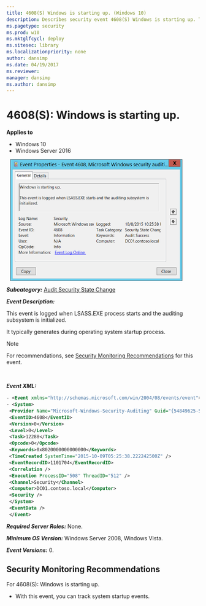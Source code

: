 ```yaml
---
title: 4608(S) Windows is starting up. (Windows 10)
description: Describes security event 4608(S) Windows is starting up. This event is logged when the LSASS.EXE process starts and the auditing subsystem is initialized.
ms.pagetype: security
ms.prod: w10
ms.mktglfcycl: deploy
ms.sitesec: library
ms.localizationpriority: none
author: dansimp
ms.date: 04/19/2017
ms.reviewer: 
manager: dansimp
ms.author: dansimp
---
```


# 4608(S): Windows is starting up.

**Applies to**
-   Windows 10
-   Windows Server 2016


<img src="images/event-4608.png" alt="Event 4608 illustration" width="449" height="317" hspace="10" align="top" />

***Subcategory:***&nbsp;[Audit Security State Change](audit-security-state-change.md)

***Event Description:***

This event is logged when LSASS.EXE process starts and the auditing subsystem is initialized.

It typically generates during operating system startup process.

> [!NOTE]
> For recommendations, see [Security Monitoring Recommendations](#security-monitoring-recommendations) for this event.

<br clear="all">

***Event XML:***
```xml
- <Event xmlns="http://schemas.microsoft.com/win/2004/08/events/event">
- <System>
 <Provider Name="Microsoft-Windows-Security-Auditing" Guid="{54849625-5478-4994-A5BA-3E3B0328C30D}" /> 
 <EventID>4608</EventID> 
 <Version>0</Version> 
 <Level>0</Level> 
 <Task>12288</Task> 
 <Opcode>0</Opcode> 
 <Keywords>0x8020000000000000</Keywords> 
 <TimeCreated SystemTime="2015-10-09T05:25:38.222242500Z" /> 
 <EventRecordID>1101704</EventRecordID> 
 <Correlation /> 
 <Execution ProcessID="508" ThreadID="512" /> 
 <Channel>Security</Channel> 
 <Computer>DC01.contoso.local</Computer> 
 <Security /> 
 </System>
 <EventData /> 
 </Event>

```

***Required Server Roles:*** None.

***Minimum OS Version:*** Windows Server 2008, Windows Vista.

***Event Versions:*** 0.

## Security Monitoring Recommendations

For 4608(S): Windows is starting up.

-   With this event, you can track system startup events.

